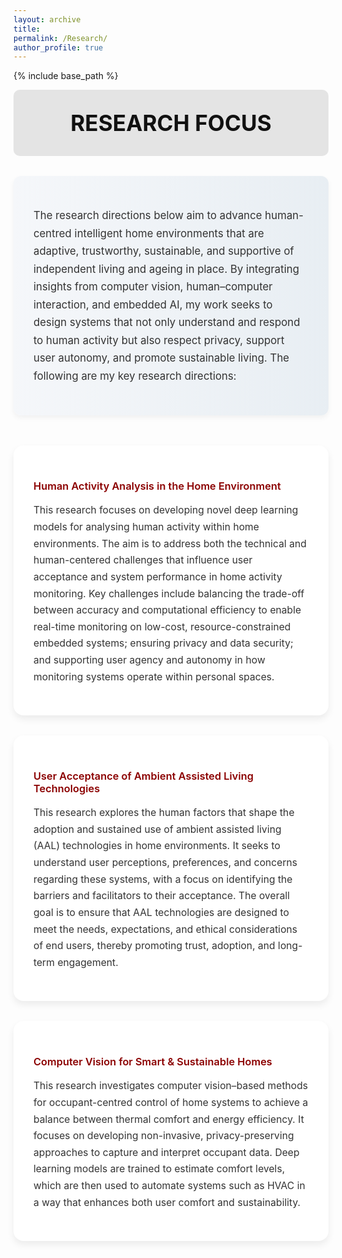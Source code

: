 ```yaml
---
layout: archive
title:
permalink: /Research/
author_profile: true
---
```


{% include base_path %}

<!-- ====== Styling ====== -->
<style>
.research-intro {
  background: linear-gradient(to right, #f5f7fa, #e8eef3);
  padding: 2rem;
  border-radius: 12px;
  margin-bottom: 3rem;
  box-shadow: 0 4px 8px rgba(0,0,0,0.05);
}
.research-intro .intro-text {
  max-width: 900px;
  margin: 0 auto;
  font-size: 1.05rem;
  color: #333;
  line-height: 1.7;
}

  /* ====== Header ====== */
.pub-header {
  background-color: #e4e4e4;
  padding: 2rem 1rem;
  text-align: center;
  font-size: 2.2rem;
  font-weight: 700;
  color: #111;
  border-radius: 10px;
  margin-bottom: 2rem;
}
  
.research-grid {
  display: grid;
  grid-template-columns: repeat(auto-fit, minmax(300px, 1fr));
  gap: 2rem;
  align-items: stretch;
}

.research-card {
  background: white;
  border-radius: 16px;
  padding: 2rem;
  box-shadow: 0 6px 12px rgba(0,0,0,0.07);
  transition: transform 0.2s ease, box-shadow 0.2s ease;
}
.research-card:hover {
  transform: translateY(-5px);
  box-shadow: 0 10px 18px rgba(0,0,0,0.1);
}
.research-card h3 {
  color: #8b0000;
  font-weight: 600;
  margin-bottom: 1rem;
}
.research-card p {
  color: #333;
  font-size: 0.98rem;
  line-height: 1.7;
}
</style>

<div class="pub-header"> RESEARCH FOCUS </div>

<!-- ====== Intro Section ====== -->
<div class="research-intro">
  <div class="intro-text">
    <p>
      The research directions below aim to advance human-centred intelligent home environments that are adaptive, trustworthy, sustainable, and supportive of independent living and ageing in place. 
      By integrating insights from computer vision, human–computer interaction, and embedded AI, 
      my work seeks to design systems that not only understand and respond to human activity 
      but also respect privacy, support user autonomy, and promote sustainable living. 
      The following are my key research directions:
    </p>
  </div>
</div>

<!-- ====== Research Focus Cards ====== -->
<div class="research-grid">

  <div class="research-card">
    <h3> Human Activity Analysis in the Home Environment</h3>
    <p>
      This research focuses on developing novel deep learning models for analysing human activity within home environments. 
      The aim is to address both the technical and human-centered challenges that influence user acceptance and system performance in home activity monitoring. 
      Key challenges include balancing the trade-off between accuracy and computational efficiency to enable real-time monitoring on low-cost, resource-constrained embedded systems; 
      ensuring privacy and data security; and supporting user agency and autonomy in how monitoring systems operate within personal spaces.
    </p>
  </div>

  <div class="research-card">
    <h3> User Acceptance of Ambient Assisted Living Technologies</h3>
    <p>
      This research explores the human factors that shape the adoption and sustained use of ambient assisted living (AAL) technologies in home environments. 
      It seeks to understand user perceptions, preferences, and concerns regarding these systems, 
      with a focus on identifying the barriers and facilitators to their acceptance. 
      The overall goal is to ensure that AAL technologies are designed to meet the needs, expectations, and ethical considerations of end users, 
      thereby promoting trust, adoption, and long-term engagement.
    </p>
  </div>

  <div class="research-card">
    <h3> Computer Vision for Smart & Sustainable Homes</h3>
    <p>
      This research investigates computer vision–based methods for occupant-centred control of home systems 
      to achieve a balance between thermal comfort and energy efficiency. 
      It focuses on developing non-invasive, privacy-preserving approaches to capture and interpret occupant data. 
      Deep learning models are trained to estimate comfort levels, 
      which are then used to automate systems such as HVAC in a way that enhances both user comfort and sustainability.
    </p>
  </div>

</div>
